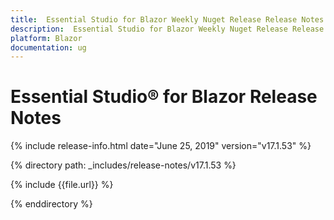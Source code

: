 ```yaml
---
title:  Essential Studio for Blazor Weekly Nuget Release Release Notes  
description:  Essential Studio for Blazor Weekly Nuget Release Release Notes  
platform: Blazor
documentation: ug
---
```


#  Essential Studio&reg; for Blazor  Release Notes  

{% include release-info.html date="June 25, 2019"  version="v17.1.53" %} 

{% directory path: _includes/release-notes/v17.1.53 %}

{% include {{file.url}} %}

{% enddirectory %}


